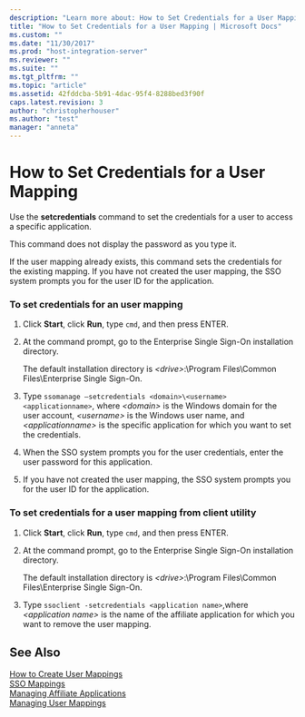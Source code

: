 ```yaml
---
description: "Learn more about: How to Set Credentials for a User Mapping"
title: "How to Set Credentials for a User Mapping | Microsoft Docs"
ms.custom: ""
ms.date: "11/30/2017"
ms.prod: "host-integration-server"
ms.reviewer: ""
ms.suite: ""
ms.tgt_pltfrm: ""
ms.topic: "article"
ms.assetid: 42fddcba-5b91-4dac-95f4-8288bed3f90f
caps.latest.revision: 3
author: "christopherhouser"
ms.author: "test"
manager: "anneta"
---
```

# How to Set Credentials for a User Mapping
Use the **setcredentials** command to set the credentials for a user to access a specific application.  
  
 This command does not display the password as you type it.  
  
 If the user mapping already exists, this command sets the credentials for the existing mapping. If you have not created the user mapping, the SSO system prompts you for the user ID for the application.  
  
### To set credentials for an user mapping  
  
1.  Click **Start**, click **Run**, type `cmd`, and then press ENTER.  
  
2.  At the command prompt, go to the Enterprise Single Sign-On installation directory.  
  
     The default installation directory is *\<drive>*:\Program Files\Common Files\Enterprise Single Sign-On.  
  
3.  Type `ssomanage –setcredentials <domain>\<username> <applicationname>`, where *\<domain>* is the Windows domain for the user account, *\<username>* is the Windows user name, and *\<applicationname>* is the specific application for which you want to set the credentials.  
  
4.  When the SSO system prompts you for the user credentials, enter the user password for this application.  
  
5.  If you have not created the user mapping, the SSO system prompts you for the user ID for the application.  
  
### To set credentials for a user mapping from client utility  
  
1.  Click **Start**, click **Run**, type `cmd`, and then press ENTER.  
  
2.  At the command prompt, go to the Enterprise Single Sign-On installation directory.  
  
     The default installation directory is *\<drive>*:\Program Files\Common Files\Enterprise Single Sign-On.  
  
3.  Type `ssoclient -setcredentials <application name>`,where *\<application name>* is the name of the affiliate application for which you want to remove the user mapping.  
  
## See Also  
 [How to Create User Mappings](../esso/how-to-create-user-mappings.md)   
 [SSO Mappings](../esso/sso-mappings.md)   
 [Managing Affiliate Applications](../esso/managing-affiliate-applications.md)   
 [Managing User Mappings](../esso/managing-user-mappings.md)

